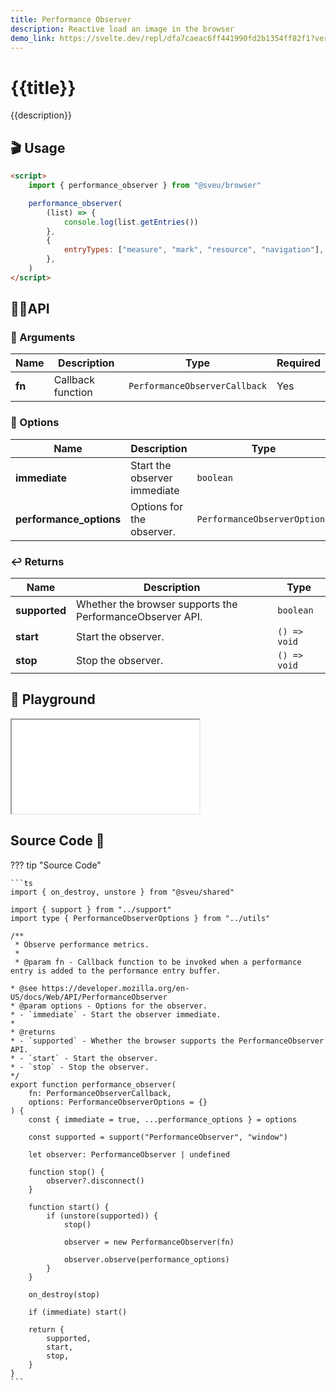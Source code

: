 ```yaml
---
title: Performance Observer
description: Reactive load an image in the browser
demo_link: https://svelte.dev/repl/dfa7caeac6ff441990fd2b1354ff82f1?version=3
---
```


# {{title}}

{{description}}

## 🎬 Usage

```html
<script>
    import { performance_observer } from "@sveu/browser"

    performance_observer(
        (list) => {
            console.log(list.getEntries())
        },
        {
            entryTypes: ["measure", "mark", "resource", "navigation"],
        },
    )
</script>
```

## 👩‍💻API

### 👻 Arguments

| Name            | Description              | Type                              | Required |
| --------------- | -----------------------  | --------------------------------- | -------- |
| **fn**          | Callback function        | `PerformanceObserverCallback`     | Yes      |

### 🙈 Options

| Name                    | Description                          | Type                         | Default|
| ----------------------- | ------------------------------------ | ---------------------------- | ------ |
| **immediate**           | Start the observer immediate         | `boolean`                    | `true` |
| **performance_options** | Options for the observer.            | `PerformanceObserverOptions` | `{}`   |

### ↩️ Returns

| Name            | Description              | Type                              |
| --------------- | -----------------------  | --------------------------------- |
| **supported**   | Whether the browser supports the PerformanceObserver API. | `boolean` |
| **start**       | Start the observer.      | `() => void`                      |
| **stop**        | Stop the observer.       | `() => void`                      |

## 🧪 Playground

<iframe class="h-120 w-full" src="{{demo_link}}"></iframe>

## Source Code 👀

??? tip "Source Code"

    ```ts
    import { on_destroy, unstore } from "@sveu/shared"

    import { support } from "../support"
    import type { PerformanceObserverOptions } from "../utils"

    /**
     * Observe performance metrics.
     *
     * @param fn - Callback function to be invoked when a performance entry is added to the performance entry buffer.

    * @see https://developer.mozilla.org/en-US/docs/Web/API/PerformanceObserver
    * @param options - Options for the observer.
    * - `immediate` - Start the observer immediate.
    *
    * @returns
    * - `supported` - Whether the browser supports the PerformanceObserver API.
    * - `start` - Start the observer.
    * - `stop` - Stop the observer.
    */
    export function performance_observer(
        fn: PerformanceObserverCallback,
        options: PerformanceObserverOptions = {}
    ) {
        const { immediate = true, ...performance_options } = options

        const supported = support("PerformanceObserver", "window")

        let observer: PerformanceObserver | undefined

        function stop() {
            observer?.disconnect()
        }

        function start() {
            if (unstore(supported)) {
                stop()

                observer = new PerformanceObserver(fn)

                observer.observe(performance_options)
            }
        }

        on_destroy(stop)

        if (immediate) start()

        return {
            supported,
            start,
            stop,
        }
    }
    ```
